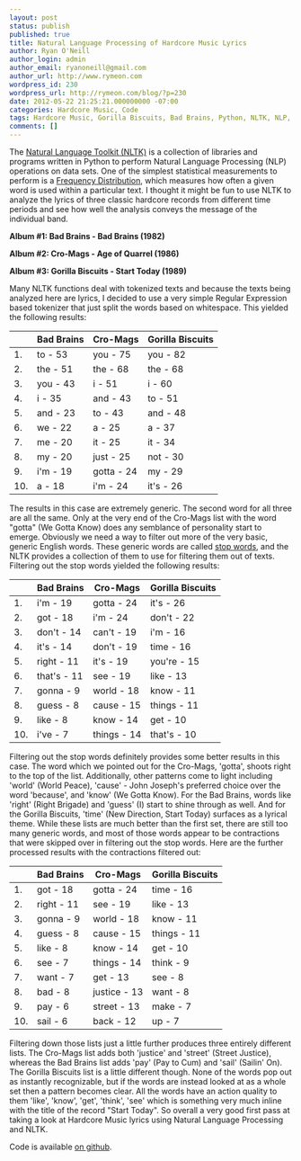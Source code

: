 ```yaml
---
layout: post
status: publish
published: true
title: Natural Language Processing of Hardcore Music Lyrics
author: Ryan O'Neill
author_login: admin
author_email: ryanoneill@gmail.com
author_url: http://www.rymeon.com
wordpress_id: 230
wordpress_url: http://rymeon.com/blog/?p=230
date: 2012-05-22 21:25:21.000000000 -07:00
categories: Hardcore Music, Code
tags: Hardcore Music, Gorilla Biscuits, Bad Brains, Python, NLTK, NLP, Lyrics, Cro-Mags
comments: []
---
```

The [Natural Language Toolkit (NLTK)](http://nltk.org) is a collection of libraries and programs written in Python to perform Natural Language Processing (NLP) operations on data sets. One of the simplest statistical measurements to perform is a [Frequency Distribution](http://en.wikipedia.org/wiki/Frequency_distribution), which measures how often a given word is used within a particular text. I thought it might be fun to use NLTK to analyze the lyrics of three classic hardcore records from different time periods and see how well the analysis conveys the message of the individual band.

__Album #1: Bad Brains - Bad Brains (1982)__

__Album #2: Cro-Mags - Age of Quarrel (1986)__

__Album #3: Gorilla Biscuits - Start Today (1989)__

Many NLTK functions deal with tokenized texts and because the texts being analyzed here are lyrics, I decided to use a very simple Regular Expression based tokenizer that just split the words based on whitespace. This yielded the following results:

|     | Bad Brains           | Cro-Mags             | Gorilla Biscuits     |
| --- | -------------------- | -------------------- | -------------------- |
|  1. | to - 53              | you - 75             | you - 82             |
|  2. | the - 51             | the - 68             | the - 68             |
|  3. | you - 43             | i - 51               | i - 60               |
|  4. | i - 35               | and - 43             | to - 51              | 
|  5. | and - 23             | to - 43              | and - 48             |
|  6. | we - 22              | a - 25               | a - 37               |
|  7. | me - 20              | it - 25              | it - 34              |
|  8. | my - 20              | just - 25            | not - 30             |
|  9. | i'm - 19             | gotta - 24           | my - 29              |
| 10. | a - 18               | i'm - 24             | it's - 26            |

The results in this case are extremely generic. The second word for all three are all the same. Only at the very end of the Cro-Mags list with the word "gotta" (We Gotta Know) does any semblance of personality start to emerge. Obviously we need a way to filter out more of the very basic, generic English words. These generic words are called [stop words](http://en.wikipedia.org/wiki/Stopwords), and the NLTK provides a collection of them to use for filtering them out of texts. Filtering out the stop words yielded the following results:

|     | Bad Brains           | Cro-Mags             | Gorilla Biscuits     |
| --- | -------------------- | -------------------- | -------------------- |
|  1. | i'm - 19             | gotta - 24           | it's - 26            |
|  2. | got - 18             | i'm - 24             | don't - 22           |
|  3. | don't - 14           | can't - 19           | i'm - 16             |
|  4. | it's - 14            | don't - 19           | time - 16            | 
|  5. | right - 11           | it's - 19            | you're - 15          |
|  6. | that's - 11          | see - 19             | like - 13            |
|  7. | gonna - 9            | world - 18           | know - 11            |
|  8. | guess - 8            | cause - 15           | things - 11          |
|  9. | like - 8             | know - 14            | get - 10             |
| 10. | i've - 7             | things - 14          | that's - 10          |

Filtering out the stop words definitely provides some better results in this case. The word which we pointed out for the Cro-Mags, 'gotta', shoots right to the top of the list. Additionally, other patterns come to light including 'world' (World Peace), 'cause' - John Joseph's preferred choice over the word 'because', and 'know' (We Gotta Know). For the Bad Brains, words like 'right' (Right Brigade) and 'guess' (I) start to shine through as well. And for the Gorilla Biscuits, 'time' (New Direction, Start Today) surfaces as a lyrical theme. While these lists are much better than the first set, there are still too many generic words, and most of those words appear to be contractions that were skipped over in filtering out the stop words. Here are the further processed results with the contractions filtered out:

|     | Bad Brains           | Cro-Mags             | Gorilla Biscuits     |
| --- | -------------------- | -------------------- | -------------------- |
|  1. | got - 18             | gotta - 24           | time - 16            |
|  2. | right - 11           | see - 19             | like - 13            |
|  3. | gonna - 9            | world - 18           | know - 11            |
|  4. | guess - 8            | cause - 15           | things - 11          | 
|  5. | like - 8             | know - 14            | get - 10             |
|  6. | see - 7              | things - 14          | think - 9            |
|  7. | want - 7             | get - 13             | see - 8              |
|  8. | bad - 8              | justice - 13         | want - 8             |
|  9. | pay - 6              | street - 13          | make - 7             |
| 10. | sail - 6             | back - 12            | up - 7               |

Filtering down those lists just a little further produces three entirely different lists.
The Cro-Mags list adds both 'justice' and 'street' (Street Justice), whereas the Bad Brains list adds 'pay' (Pay to Cum) and 'sail' (Sailin' On). The Gorilla Biscuits list is a little different though. None of the words pop out as instantly recognizable, but if the words are instead looked at as a whole set then a pattern becomes clear. All the words have an action quality to them 'like', 'know', 'get', 'think', 'see' which is something very much inline with the title of the record "Start Today". So overall a very good first pass at taking a look at Hardcore Music lyrics using Natural Language Processing and NLTK.

Code is available [on github](https://github.com/ryanoneill/lyrics).
